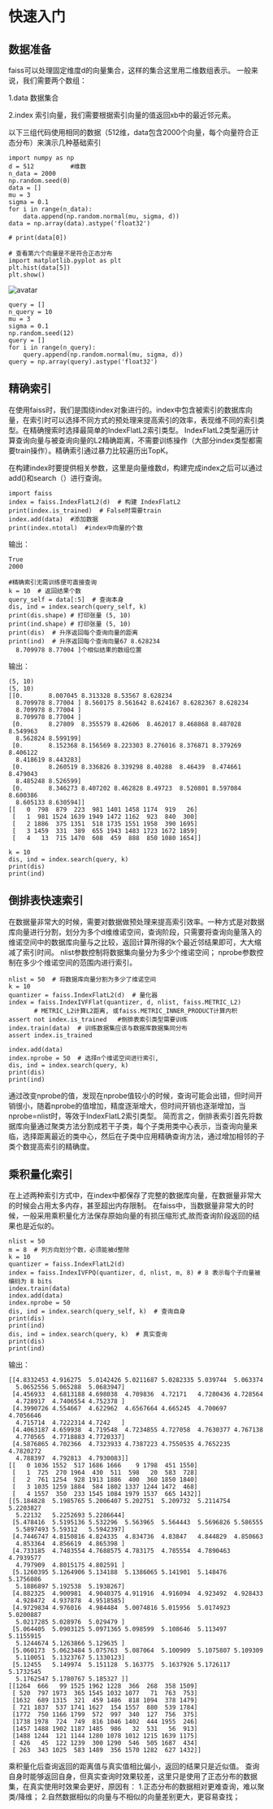 # 快速入门
## 数据准备
faiss可以处理固定维度d的向量集合，这样的集合这里用二维数组表示。 一般来说，我们需要两个数组：

1.data 数据集合

2.index 索引向量，我们需要根据索引向量的值返回xb中的最近邻元素。

以下三组代码使用相同的数据（512维，data包含2000个向量，每个向量符合正态分布）来演示几种基础索引
```
import numpy as np 
d = 512          #维数
n_data = 2000   
np.random.seed(0) 
data = []
mu = 3
sigma = 0.1
for i in range(n_data):
    data.append(np.random.normal(mu, sigma, d))
data = np.array(data).astype('float32')

# print(data[0])

# 查看第六个向量是不是符合正态分布
import matplotlib.pyplot as plt 
plt.hist(data[5])
plt.show()
```

![avatar](./pic/data.png)

```
query = []
n_query = 10
mu = 3
sigma = 0.1
np.random.seed(12) 
query = []
for i in range(n_query):
    query.append(np.random.normal(mu, sigma, d))
query = np.array(query).astype('float32')
```


## 精确索引

在使用faiss时，我们是围绕index对象进行的。index中包含被索引的数据库向量，在索引时可以选择不同方式的预处理来提高索引的效率，表现维不同的索引类型。在精确搜索时选择最简单的IndexFlatL2索引类型。
IndexFlatL2类型遍历计算查询向量与被查询向量的L2精确距离，不需要训练操作（大部分index类型都需要train操作）。精确索引通过暴力比较遍历出TopK。

在构建index时要提供相关参数，这里是向量维数d，构建完成index之后可以通过add()和search（）进行查询。
```
import faiss
index = faiss.IndexFlatL2(d)  # 构建 IndexFlatL2
print(index.is_trained)  # False时需要train
index.add(data)  #添加数据
print(index.ntotal)  #index中向量的个数
```
输出：
```
True
2000
```

```
#精确索引无需训练便可直接查询
k = 10  # 返回结果个数
query_self = data[:5]  # 查询本身
dis, ind = index.search(query_self, k)
print(dis.shape) # 打印张量 (5, 10)
print(ind.shape) # 打印张量 (5, 10)
print(dis)  # 升序返回每个查询向量的距离
print(ind)  # 升序返回每个查询向量67 8.628234
  8.709978 8.77004 ]个相似结果的数组位置
```
输出：
```
(5, 10)
(5, 10)
[[0.       8.007045 8.313328 8.53567 8.628234
  8.709978 8.77004 ] 8.560175 8.561642 8.624167 8.6282367 8.628234
  8.709978 8.77004 ]
  8.709978 8.77004 ]
 [0.       8.27809  8.355579 8.42606  8.462017 8.468868 8.487028 8.549963
  8.562824 8.599199]
 [0.       8.152368 8.156569 8.223303 8.276016 8.376871 8.379269 8.406122
  8.418619 8.443283]
 [0.       8.260519 8.336826 8.339298 8.40288  8.46439  8.474661 8.479043
  8.485248 8.526599]
 [0.       8.346273 8.407202 8.462828 8.49723  8.520801 8.597084 8.600386
  8.605133 8.630594]]
[[   0  798  879  223  981 1401 1458 1174  919   26]
 [   1  981 1524 1639 1949 1472 1162  923  840  300]
 [   2 1886  375 1351  518 1735 1551 1958  390 1695]
 [   3 1459  331  389  655 1943 1483 1723 1672 1859]
 [   4   13  715 1470  608  459  888  850 1080 1654]]
```

```
k = 10
dis, ind = index.search(query, k)
print(dis)
print(ind)
```


## 倒排表快速索引
在数据量非常大的时候，需要对数据做预处理来提高索引效率。一种方式是对数据库向量进行分割，划分为多个d维维诺空间，查询阶段，只需要将查询向量落入的维诺空间中的数据库向量与之比较，返回计算所得的k个最近邻结果即可，大大缩减了索引时间。
nlist参数控制将数据集向量分为多少个维诺空间；
nprobe参数控制在多少个维诺空间的范围内进行索引。
```
nlist = 50  # 将数据库向量分割为多少了维诺空间
k = 10
quantizer = faiss.IndexFlatL2(d)  # 量化器
index = faiss.IndexIVFFlat(quantizer, d, nlist, faiss.METRIC_L2)
       # METRIC_L2计算L2距离, 或faiss.METRIC_INNER_PRODUCT计算内积
assert not index.is_trained   #倒排表索引类型需要训练
index.train(data)  # 训练数据集应该与数据库数据集同分布
assert index.is_trained

index.add(data)
index.nprobe = 50  # 选择n个维诺空间进行索引,
dis, ind = index.search(query, k)
print(dis)
print(ind)
```
通过改变nprobe的值，发现在nprobe值较小的时候，查询可能会出错，但时间开销很小，随着nprobe的值增加，精度逐渐增大，但时间开销也逐渐增加，当nprobe=nlist时，等效于IndexFlatL2索引类型。
简而言之，倒排表索引首先将数据库向量通过聚类方法分割成若干子类，每个子类用类中心表示，当查询向量来临，选择距离最近的类中心，然后在子类中应用精确查询方法，通过增加相邻的子类个数提高索引的精确度。
## 乘积量化索引
在上述两种索引方式中，在index中都保存了完整的数据库向量，在数据量非常大的时候会占用太多内存，甚至超出内存限制。
在faiss中，当数据量非常大的时候，一般采用乘积量化方法保存原始向量的有损压缩形式,故而查询阶段返回的结果也是近似的。
```
nlist = 50
m = 8  # 列方向划分个数，必须能被d整除
k = 10
quantizer = faiss.IndexFlatL2(d)  
index = faiss.IndexIVFPQ(quantizer, d, nlist, m, 8) # 8 表示每个子向量被编码为 8 bits
index.train(data)
index.add(data)
index.nprobe = 50
dis, ind = index.search(query_self, k)  # 查询自身
print(dis)
print(ind)
dis, ind = index.search(query, k)  # 真实查询
print(dis)
print(ind)
```
输出：
```
[[4.8332453 4.916275  5.0142426 5.0211687 5.0282335 5.039744  5.063374
  5.0652556 5.065288  5.0683947]
 [4.456933  4.6813188 4.698038  4.709836  4.72171   4.7280436 4.728564
  4.728917  4.7406554 4.752378 ]
 [4.3990726 4.554667  4.622962  4.6567664 4.665245  4.700697  4.7056646
  4.715714  4.7222314 4.7242   ]
 [4.4063187 4.659938  4.719548  4.7234855 4.727058  4.7630377 4.767138
  4.770565  4.7718883 4.7720337]
 [4.5876865 4.702366  4.7323933 4.7387223 4.7550535 4.7652235 4.7820272
  4.788397  4.792813  4.7930083]]
[[   0 1036 1552  517 1686 1666    9 1798  451 1550]
 [   1  725  270 1964  430  511  598   20  583  728]
 [   2  761 1254  928 1913 1886  400  360 1850 1840]
 [   3 1035 1259 1884  584 1802 1337 1244 1472  468]
 [   4 1557  350  233 1545 1084 1979 1537  665 1432]]
[[5.184828  5.1985765 5.2006407 5.202751  5.209732  5.2114754 5.2203827
  5.22132   5.2252693 5.2286644]
 [5.478416  5.5195136 5.532296  5.563965  5.564443  5.5696826 5.586555
  5.5897493 5.59312   5.5942397]
 [4.7446747 4.8150816 4.824335  4.834736  4.83847   4.844829  4.850663
  4.853364  4.856619  4.865398 ]
 [4.733185  4.7483554 4.7688575 4.783175  4.785554  4.7890463 4.7939577
  4.797909  4.8015175 4.802591 ]
 [5.1260395 5.1264906 5.134188  5.1386065 5.141901  5.148476  5.1756086
  5.1886897 5.192538  5.1938267]
 [4.882325  4.900981  4.9040375 4.911916  4.916094  4.923492  4.928433
  4.928472  4.937878  4.9518585]
 [4.9729834 4.976016  4.984484  5.0074816 5.015956  5.0174923 5.0200887
  5.0217285 5.028976  5.029479 ]
 [5.064405  5.0903125 5.0971365 5.098599  5.108646  5.113497  5.1155915
  5.1244674 5.1263866 5.129635 ]
 [5.060173  5.0623484 5.075763  5.087064  5.100909  5.1075807 5.109309
  5.110051  5.1323767 5.1330123]
 [5.12455   5.149974  5.151128  5.163775  5.1637926 5.1726117 5.1732545
  5.1762547 5.1780767 5.185327 ]]
[[1264  666   99 1525 1962 1228  366  268  358 1509]
 [ 520  797 1973  365 1545 1032 1077   71  763  753]
 [1632  689 1315  321  459 1486  818 1094  378 1479]
 [ 721 1837  537 1741 1627  154 1557  880  539 1784]
 [1772  750 1166 1799  572  997  340  127  756  375]
 [1738 1978  724  749  816 1046 1402  444 1955  246]
 [1457 1488 1902 1187 1485  986   32  531   56  913]
 [1488 1244  121 1144 1280 1078 1012 1215 1639 1175]
 [ 426   45  122 1239  300 1290  546  505 1687  434]
 [ 263  343 1025  583 1489  356 1570 1282  627 1432]]
```
乘积量化后查询返回的距离值与真实值相比偏小，返回的结果只是近似值。
查询自身时能够返回自身，但真实查询时效果较差，这里只是使用了正态分布的数据集，在真实使用时效果会更好，原因有：
1.正态分布的数据相对更难查询，难以聚类/降维；
2.自然数据相似的向量与不相似的向量差别更大，更容易查找；